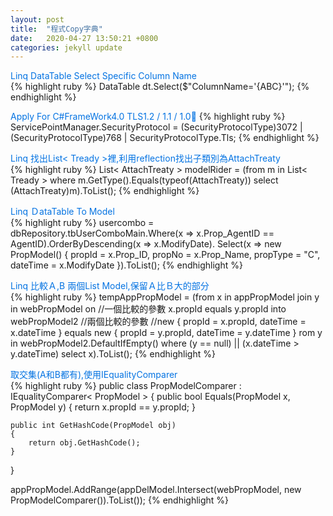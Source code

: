 ```yaml
---
layout: post
title:  "程式Copy字典"
date:   2020-04-27 13:50:21 +0800
categories: jekyll update
---
```

<font color="#0473E2" id='1'>Linq DataTable Select Specific Column Name</font>  
{% highlight ruby %}
DataTable dt.Select($"ColumnName='{ABC}'");
{% endhighlight %}

<font color="#0473E2" id='1'>Apply For C#FrameWork4.0 TLS1.2 / 1.1 / 1.0</font>
{% highlight ruby %}
ServicePointManager.SecurityProtocol = (SecurityProtocolType)3072 | (SecurityProtocolType)768 | SecurityProtocolType.Tls;
{% endhighlight %}

<font color="#0473E2" id='1'>Linq 找出List< Tready >裡,利用reflection找出子類別為AttachTreaty</font>  
{% highlight ruby %}
List< AttachTreaty > modelRider = (from m in List< Tready >
                        where m.GetType().Equals(typeof(AttachTreaty))
                        select (AttachTreaty)m).ToList();
{% endhighlight %}

<font color="#0473E2" id='1'>Linq ＤataTable To Model</font>  
{% highlight ruby %}
usercombo = dbRepository.tbUserComboMain.Where(x => x.Prop_AgentID == AgentID).OrderByDescending(x => x.ModifyDate).
    Select(x => new PropModel()
    {
        propId = x.Prop_ID,
        propNo = x.Prop_Name,
        propType = "C",
        dateTime = x.ModifyDate
    }).ToList();
{% endhighlight %}

<font color="#0473E2" id='1'>Linq 比較Ａ,B 兩個List Model,保留Ａ比Ｂ大的部分</font>  
{% highlight ruby %}
tempAppPropModel = (from x in appPropModel
                    join y in webPropModel on
                    //一個比較的參數
                    x.propId equals y.propId into webPropModel2
                    //兩個比較的參數
                    //new { propId = x.propId, dateTime = x.dateTime } equals new { propId = y.propId, dateTime = y.dateTime }
                    rom y in webPropModel2.DefaultIfEmpty()
                    where (y == null) || (x.dateTime > y.dateTime)
                    select x).ToList();
{% endhighlight %}

<font color="#0473E2" id='1'>取交集(A和B都有),使用IEqualityComparer</font>  
{% highlight ruby %}
public class PropModelComparer : IEqualityComparer< PropModel >
{
    public bool Equals(PropModel x, PropModel y)
    {
        return x.propId == y.propId;
    }

    public int GetHashCode(PropModel obj)
    {
        return obj.GetHashCode();
    }
}

appPropModel.AddRange(appDelModel.Intersect(webPropModel, new PropModelComparer()).ToList());
{% endhighlight %}

[jekyll-docs]: https://jekyllrb.com/docs/home
[jekyll-gh]:   https://github.com/jekyll/jekyll
[jekyll-talk]: https://talk.jekyllrb.com/
